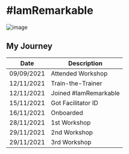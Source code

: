 # #IamRemarkable

![image](https://user-images.githubusercontent.com/64991656/141603865-1d216c55-1008-4a51-b699-cee09de6e83a.png)

## My Journey
| Date     | Description |
| ----------- | ----------- |
| 09/09/2021      | Attended Workshop |
| 12/11/2021      | Train-the-Trainer |
| 12/11/2021      | Joined  #IamRemarkable |
| 15/11/2021      | Got Facilitator ID |
| 16/11/2021      | Onboarded |
| 28/11/2021      | 1st Workshop |
| 29/11/2021      | 2nd Workshop |
| 29/11/2021      | 3rd Workshop |
